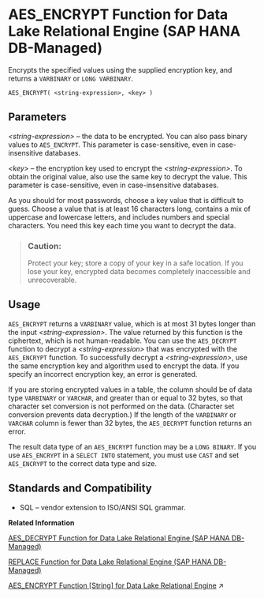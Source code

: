 <!-- loio4689e70ab3dc428d894f92685dfa337a -->

# AES\_ENCRYPT Function for Data Lake Relational Engine \(SAP HANA DB-Managed\)

Encrypts the specified values using the supplied encryption key, and returns a `VARBINARY` or `LONG VARBINARY`.



```
AES_ENCRYPT( <string-expression>, <key> )
```



<a name="loio4689e70ab3dc428d894f92685dfa337a__section_smj_5zk_srb"/>

## Parameters

*<string-expression\>* – the data to be encrypted. You can also pass binary values to `AES_ENCRYPT`. This parameter is case-sensitive, even in case-insensitive databases.

*<key\>* – the encryption key used to encrypt the *<string-expression\>*. To obtain the original value, also use the same key to decrypt the value. This parameter is case-sensitive, even in case-insensitive databases.

As you should for most passwords, choose a key value that is difficult to guess. Choose a value that is at least 16 characters long, contains a mix of uppercase and lowercase letters, and includes numbers and special characters. You need this key each time you want to decrypt the data.

> ### Caution:  
> Protect your key; store a copy of your key in a safe location. If you lose your key, encrypted data becomes completely inaccessible and unrecoverable.



<a name="loio4689e70ab3dc428d894f92685dfa337a__section_ktv_5zk_srb"/>

## Usage

`AES_ENCRYPT` returns a `VARBINARY` value, which is at most 31 bytes longer than the input *<string-expression\>*. The value returned by this function is the ciphertext, which is not human-readable. You can use the `AES_DECRYPT` function to decrypt a *<string-expression\>* that was encrypted with the `AES_ENCRYPT` function. To successfully decrypt a *<string-expression\>*, use the same encryption key and algorithm used to encrypt the data. If you specify an incorrect encryption key, an error is generated.

If you are storing encrypted values in a table, the column should be of data type `VARBINARY` or `VARCHAR`, and greater than or equal to 32 bytes, so that character set conversion is not performed on the data. \(Character set conversion prevents data decryption.\) If the length of the `VARBINARY` or `VARCHAR` column is fewer than 32 bytes, the `AES_DECRYPT` function returns an error.

The result data type of an `AES_ENCRYPT` function may be a `LONG BINARY`. If you use `AES_ENCRYPT` in a `SELECT INTO` statement, you must use `CAST` and set `AES_ENCRYPT` to the correct data type and size.



<a name="loio4689e70ab3dc428d894f92685dfa337a__section_a1j_vzk_srb"/>

## Standards and Compatibility

-   SQL – vendor extension to ISO/ANSI SQL grammar.

**Related Information**  


[AES\_DECRYPT Function for Data Lake Relational Engine \(SAP HANA DB-Managed\)](aes-decrypt-function-for-data-lake-relational-engine-sap-hana-db-managed-a5dc84d.md "Decrypts the string using the supplied key, and returns, by default, a VARBINARY or LONG BINARY, or the original plaintext type.")

[REPLACE Function for Data Lake Relational Engine \(SAP HANA DB-Managed\)](replace-function-for-data-lake-relational-engine-sap-hana-db-managed-b8f3ed4.md "Replaces all occurrences of a substring with another substring.")

[AES_ENCRYPT Function [String] for Data Lake Relational Engine](https://help.sap.com/viewer/19b3964099384f178ad08f2d348232a9/2023_1_QRC/en-US/a4c3260684f210158f0fbe1e8ab4e780.html "Encrypts the specified values using the supplied encryption key, and returns a VARBINARY or LONG VARBINARY.") :arrow_upper_right:


